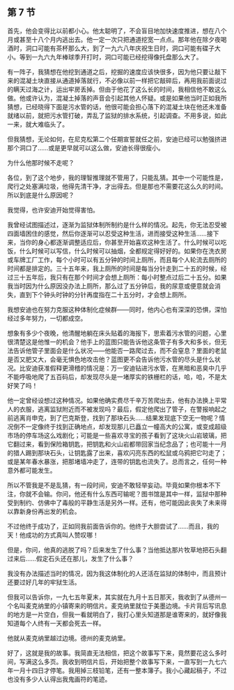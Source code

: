 ## 第 7 节

  首先，他会变得比以前都小心。他太聪明了，不会盲目地加快速度推进，想在八个月或甚至十八个月内逃出去。他一定一次只把通道挖宽一点点。那年他在除夕夜喝酒时，洞口可能有茶杯那么大，到了一九六八年庆祝生日时，洞口可能有碟子大小。等到一九六九年棒球季开打时，洞口可能已经挖得像托盘那么大了。

  有一阵子，我猜想在他挖到通道之后，挖掘的速度应该快很多，因为他只要让敲下来的混凝土块直接从通道掉落就行，不必像以前一样把它敲碎后，再用我前面说过的瞒天过海之计，运出牢房丢掉。但由于他花了这么长的时间，我相信他不敢这么做。他或许认为，混凝土掉落的声音会引起其他人怀疑。或是如果他当时正如我所猜想，已经晓得下面是污水管的话，他很可能会担心落下的混凝土块在他还未准备就绪以前，就把污水管打破，弄乱了监狱的排水系统，引起调查。不用多说，如此一来，就大难临头了。

  但我猜想，无论如何，在尼克松第二个任期宣誓就任之前，安迪已经可以勉强挤进那个洞口了……或是更早就可以这么做，安迪长得很瘦小。

  为什么他那时候不走呢？

  各位，到了这个地步，我的理智推理就不管用了，只能乱猜。其中一个可能性是，爬行之处塞满垃圾，他得先清干净，才出得去。但是那也不需要花这么久的时间。所以到底是什么原因呢？

  我觉得，也许安迪开始觉得害怕。

  我曾经试图描述过，逐渐为监狱体制所制约是什么样的情况。起先，你无法忍受被四面墙困住的感觉，然后你逐渐可以忍受这种生活，进而接受这种生活……接下来，当你的身心都逐渐调整适应后，你甚至开始喜欢这种生活了。什么时候可以吃饭，什么时候可以写信，什么时候可以抽烟，全都规定得好好的。如果你在洗衣房或车牌工厂工作，每个小时可以有五分钟的时间上厕所，而且每个人轮流去厕所的时间都是排定的。三十五年来，我上厕所的时间是每当分针走到二十五的时候，经过三十五年后，我只有在那个时间才会想上厕所：每小时整点过后二十五分。如果我当时因为什么原因没办法上厕所，那么过了五分钟后，我的尿意或便意就会消失，直到下个钟头时钟的分针再度指在二十五分时，才会想上厕所。

  我想安迪也在努力克服这种体制化症候群——同时，他内心也有深深的恐惧，深怕经过多年努力，一切都成空。

  想象有多少个夜晚，他清醒地躺在床头贴着的海报下，思索着污水管的问题，心里很清楚这是他惟一的机会？他手上的蓝图只能告诉他这条管子有多大和多长，但无法告诉他管子里面会是什么状况——他能否一路爬过去，而不会窒息？里面的老鼠是否又肥又大，会毫无惧色地攻击他？蓝图更不会告诉他污水管的尽头是什么状况。比安迪获准假释更滑稽的情况是：万一安迪钻进污水管，在黑暗和恶臭中几乎不能呼吸地爬了五百码后，却发现尽头是一堵厚实的铁栅栏的话，哈，哈，不是太好笑了吗！

  他一定曾经设想过这种情况。如果他确实费尽千辛万苦爬出去，他有办法换上平常人的衣服，逃离监狱附近而不被发现吗？最后，假定他爬出了管子，在警报响起之前逃离肖申克，到了巴克斯登，找到了那块石头……结果发现底下空无一物呢？情况倒不一定像终于找到正确地点，却发现那儿已矗立一幢高大的公寓，或变成超级市场的停车场这么戏剧化；可能是一些喜欢寻宝的孩子看到了这块火山岩玻璃，把它翻过来，看到保险箱钥匙，把钥匙和火山岩都带回家当纪念品了；也可能十一月的猎人踢到那块石头，让钥匙露了出来，喜欢闪亮东西的松鼠或乌鸦把它叼走了；或是某年春水暴涨，把那堵墙冲走了，连带的钥匙也流失了。总而言之，任何一种意外都可能发生。

  所以不管我是不是乱猜，有一段时间，安迪不敢轻举妄动。毕竟如果你根本不下注，你就不会输。你问，他还有什么东西可输呢？图书馆是其中一样，监狱中那种受到制约、仿佛中了毒般的平静生活是另外一样。还有，他可能因此丧失了未来得以靠新身份再出发的机会。

  不过他终于成功了，正如同我前面告诉你的。他终于大胆尝试了……而且，我的天！他成功的方式真叫人赞叹哪！

  但是，你问，他真的逃脱了吗？后来发生了什么事？当他抵达那片牧草地把石头翻过来后……假定石头还在那儿，发生了什么事？

  我没有办法描述当时的情况，因为我这体制化的人还活在监狱的体制中，而且预计还要过好几年的牢狱生活。

  但我可以告诉你，一九七五年夏末，其实就在九月十五日那天，我收到了从德州一个名叫麦克纳里的小镇寄来的明信片。麦克纳里就位于美墨边境。卡片背后写讯息的地方是一片空白，但我一看就明白了，我打心里头知道那是谁寄来的，就好像我知道每个人终有一天都会死去一样。

  他就从麦克纳里越过边境。德州的麦克纳里。

  好了，这就是我的故事。我简直无法相信，把这个故事写下来，竟然要花这么多时间，写满这么多页。我收到明信片后，开始把整个故事写下来，一直写到一九七六年一月十四日才停笔。我用掉三枝铅笔，还有一整本簿子。我小心藏起稿子，不过也没有多少人认得出我鬼画符的笔迹。